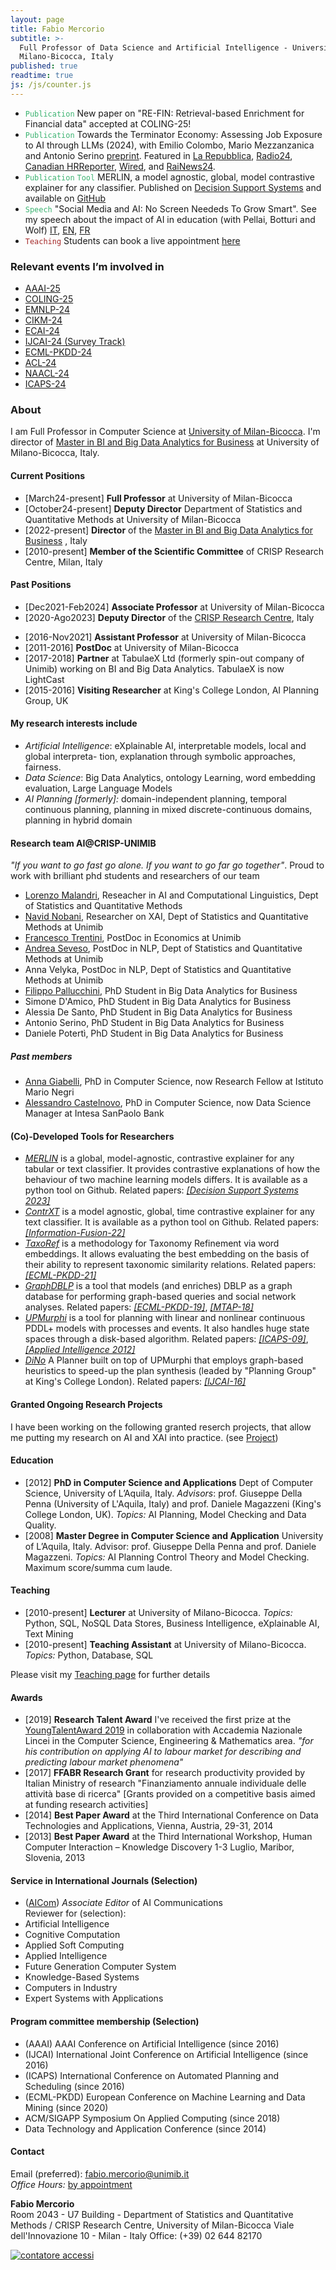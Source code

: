 ```yaml
---
layout: page
title: Fabio Mercorio
subtitle: >-
  Full Professor of Data Science and Artificial Intelligence - University of
  Milano-Bicocca, Italy
published: true
readtime: true
js: /js/counter.js
---
```

- <span style="color:MediumSeaGreen">``Publication`` </span> New paper on "RE-FIN: Retrieval-based Enrichment for Financial data" accepted at COLING-25!
- <span style="color:MediumSeaGreen">``Publication``</span> Towards the Terminator Economy: Assessing Job Exposure to AI through LLMs (2024), with Emilio Colombo, Mario Mezzanzanica and Antonio Serino [preprint](https://arxiv.org/abs/2407.19204). Featured in [La Repubblica](https://www.repubblica.it/economia/2024/08/13/news/intelligenza_artificiale_impatto_professioni-423445016/?ref=search), [Radio24](https://giornaleradio.fm/puntate/27-11-2024-120-minuti/), [Canadian HRReporter](https://www.hrreporter.com/focus-areas/hr-technology/ai-exposure-in-highly-skilled-jobs-how-hr-should-adapt/389043), [Wired](https://www.wired.it/article/intelligenza-artificiale-lavoro-impatti-professione-classifica-italia/), and [RaiNews24](https://www.raiplay.it/video/2024/12/Specchio-dei-tempi-4e71ae71-b704-4f10-b233-52b65bf2495f.html?wt_mc=2.www.cpy.raiplay_vid_Specchiodeitempi.). 
- <span style="color:MediumSeaGreen">``Publication``</span> <span style="color:MediumSeaGreen">``Tool``</span> MERLIN, a model agnostic, global, model contrastive explainer for any classifier. Published on [Decision Support Systems](https://www.sciencedirect.com/science/article/pii/S016792362300115X) and available on [GitHub](https://github.com/Crisp-Unimib/MERLIN) 
- <span style="color:MediumSeaGreen">``Speech``</span> "Social Media and AI: No Screen Neededs To Grow Smart". See my speech about the impact of AI in education (with Pellai, Botturi and Wolf) [IT](https://lnkd.in/dchmhuFS), [EN](https://lnkd.in/dfuirfKt), [FR](https://lnkd.in/dcQvdqu4)
- <span style="color:brown">``Teaching``</span> Students can book a live appointment [here](https://calendly.com/fabio-mercorio/ricevimento-studenti)

### Relevant events I’m involved in
- [AAAI-25](https://aaai.org/conference/aaai/aaai-25/)
- [COLING-25](https://coling2025.org/calls/industry_track/)
- [EMNLP-24](https://2024.emnlp.org/calls/industry_track/)
- [CIKM-24](https://cikm2024.org/)
- [ECAI-24](https://www.ecai2024.eu/)
- [IJCAI-24 (Survey Track)](https://ijcai24.org/call-for-papers/)
- [ECML-PKDD-24](https://2024.ecmlpkdd.org/)
- [ACL-24](https://2024.aclweb.org/calls/main_conference_papers/)
- [NAACL-24](https://2024.naacl.org/calls/papers/) 
- [ICAPS-24](https://icaps24.icaps-conference.org/)

### About
I am Full Professor in Computer Science at [University of Milan-Bicocca](https://www.unimib.it/). I'm director of [Master in BI and Big Data Analytics for Business](https://www.academy.unimib.it/ai-data-analytics-business) at University of Milano-Bicocca, Italy.

#### Current Positions
+ [March24-present] **Full Professor**  at University of Milan-Bicocca
+ [October24-present] **Deputy Director**  Department of Statistics and Quantitative Methods at University of Milan-Bicocca
+ [2022-present] **Director** of the [Master in BI and Big Data Analytics for Business](https://www.academy.unimib.it/ai-data-analytics-business) , Italy
+ [2010-present] **Member of the Scientific Committee** of CRISP Research Centre, Milan, Italy

####  Past Positions
+ [Dec2021-Feb2024] **Associate Professor**  at University of Milan-Bicocca
+ [2020-Ago2023] **Deputy Director** of the [CRISP Research Centre](https://www.crisp-org.it/), Italy
- [2016-Nov2021] **Assistant Professor**  at University of Milan-Bicocca
- [2011-2016] **PostDoc** at University of Milan-Bicocca
- [2017-2018] **Partner** at TabulaeX Ltd (formerly spin-out company of Unimib) working on BI and Big Data Analytics. TabulaeX is now LightCast
- [2015-2016] **Visiting Researcher** at King's College London, AI Planning Group, UK

#### My research interests include
- *Artificial Intelligence*: eXplainable AI, interpretable models, local and global interpreta- tion, explanation through symbolic approaches, fairness.
- *Data Science*: Big Data Analytics, ontology Learning, word embedding evaluation, Large Language Models
- *AI Planning [formerly]:* domain-independent planning, temporal continuous planning, planning in mixed discrete-continuous domains, planning in hybrid domain

#### Research team AI@CRISP-UNIMIB  
_"If you want to go fast go alone. If you want to go far go together"_. Proud to work with brilliant phd students and researchers of our team
- [Lorenzo Malandri](https://www.linkedin.com/in/lorenzo-malandri-749bb652/), Reseacher in AI and Computational Linguistics, Dept of Statistics and Quantitative Methods
- [Navid Nobani](https://www.linkedin.com/in/navidnobani/), Researcher on XAI, Dept of Statistics and Quantitative Methods at Unimib 
- [Francesco Trentini](https://www.unimib.it/francesco-trentini), PostDoc in Economics at Unimib 
- [Andrea Seveso](https://www.linkedin.com/in/andreaseveso/), PostDoc in NLP, Dept of Statistics and Quantitative Methods at Unimib 
- Anna Velyka, PostDoc in NLP, Dept of Statistics and Quantitative Methods at Unimib 
- [Filippo Pallucchini](https://www.linkedin.com/in/filippo-pallucchini-5322b7103/), PhD Student in Big Data Analytics for Business 
- Simone D'Amico, PhD Student in Big Data Analytics for Business 
- Alessia De Santo, PhD Student in Big Data Analytics for Business 
- Antonio Serino, PhD Student in Big Data Analytics for Business 
- Daniele Potertì, PhD Student in Big Data Analytics for Business 
##### Past members
- [Anna Giabelli](https://www.linkedin.com/in/anna-giabelli-42985718b/), PhD in Computer Science, now Research Fellow at Istituto Mario Negri
- [Alessandro Castelnovo](https://www.linkedin.com/in/alessandro-castelnovo-66421399/), PhD in Computer Science, now Data Science Manager at Intesa SanPaolo Bank

#### (Co)-Developed Tools for Researchers
- [*MERLIN*](https://github.com/Crisp-Unimib/MERLIN) is a global, model-agnostic, contrastive explainer for any tabular or text classifier. It provides contrastive explanations of how the behaviour of two machine learning models differs. It is available as a python tool on Github. Related papers: [*[Decision Support Systems 2023]*](https://www.sciencedirect.com/science/article/pii/S016792362300115X)
- [*ContrXT*](http://contrxt.ai) is a model agnostic, global, time contrastive explainer for any text classifier. It is available as a python tool on Github. Related papers: [*[Information-Fusion-22]*](https://www.sciencedirect.com/science/article/pii/S1566253521002426?dgcid=author)
- [*TaxoRef*](https://github.com/Crisp-Unimib/TaxoRef) is a methodology for Taxonomy Refinement via word embeddings. It allows evaluating the best embedding on the basis of their ability to represent taxonomic similarity relations. Related papers: [*[ECML-PKDD-21]*](https://link.springer.com/chapter/10.1007%2F978-3-030-86523-8_37)
- [*GraphDBLP*](https://github.com/fabiomercorio/GraphDBLP) is a tool that models (and enriches) DBLP as a graph database for performing graph-based queries and social network analyses. Related papers: [*[ECML-PKDD-19]*](https://link.springer.com/chapter/10.1007/978-3-030-46133-1_46), [*[MTAP-18]*](https://link.springer.com/article/10.1007%2Fs11042-017-5503-2)
- [*UPMurphi*](https://github.com/fabiomercorio/UPMurphi) is a tool for  planning with linear and nonlinear continuous PDDL+ models with processes and events. It also handles huge state spaces through a disk-based algorithm. Related papers: [*[ICAPS-09]*](https://aaai.org/ocs/index.php/ICAPS/ICAPS09/paper/view/707/1100), [*[Applied Intelligence 2012]*](https://link.springer.com/article/10.1007%2Fs10489-011-0306-z)
- [*DiNo*](https://github.com/KCL-Planning/DiNo) A Planner built on top of UPMurphi that employs graph-based heuristics to speed-up the plan synthesis (leaded by "Planning Group" at King's College London). Related papers: [*[IJCAI-16]*](https://www.ijcai.org/Abstract/16/455)


#### Granted Ongoing Research Projects
I have been working on the following granted reserch projects, that allow me putting my research on AI and XAI into practice. (see [Project](https://fabiomercorio.github.io/projects/))  

####  Education
- [2012] **PhD in Computer Science and Applications** Dept of Computer Science, University of L’Aquila, Italy. *Advisors*: prof. Giuseppe Della Penna (University of L'Aquila, Italy) and prof. Daniele Magazzeni (King's College London, UK). *Topics:* AI Planning, Model Checking and Data Quality.
- [2008] **Master Degree in Computer Science and Application** University of L’Aquila, Italy. Advisor: prof. Giuseppe Della Penna and prof. Daniele Magazzeni. *Topics:* AI Planning Control Theory and Model Checking. Maximum score/summa cum laude.

#### Teaching
- [2010-present] **Lecturer** at University of Milano-Bicocca. *Topics:* Python, SQL, NoSQL Data Stores, Business Intelligence, eXplainable AI, Text Mining
- [2010-present] **Teaching Assistant** at University of Milano-Bicocca. *Topics:* Python, Database, SQL

Please visit my [Teaching page](https://fabiomercorio.github.io/teaching/) for further details

#### Awards
- [2019]  **Research Talent Award** I've received the first prize at the [YoungTalentAward 2019](https://www.unimib.it/ricerca/finanziamenti/finanziamenti-ateneo/premio-giovani-talenti) in collaboration with Accademia Nazionale Lincei in the Computer Science, Engineering & Mathematics area. _"for his contribution on applying AI to labour market for describing and predicting labour market phenomena"_
- [2017]  **FFABR Research Grant** for research productivity provided by Italian Ministry of research "Finanziamento annuale individuale delle attività base di ricerca" [Grants provided on a competitive basis aimed at funding research activities]
- [2014] **Best Paper Award** at the Third International Conference on Data Technologies and Applications, Vienna, Austria, 29-31, 2014
- [2013] **Best Paper Award** at the Third International Workshop, Human Computer Interaction – Knowledge Discovery 1-3 Luglio, Maribor, Slovenia, 2013

#### Service in International Journals (Selection)
- ([AICom](https://www.aicommunications.eu/)) *Associate Editor* of AI Communications   
Reviewer for (selection):
- Artificial Intelligence
- Cognitive Computation
- Applied Soft Computing
- Applied Intelligence
- Future Generation Computer System
- Knowledge-Based Systems
- Computers in Industry
- Expert Systems with Applications

#### Program committee membership (Selection)
- (AAAI) AAAI Conference on Artificial Intelligence (since 2016) 
- (IJCAI) International Joint Conference on Artificial Intelligence (since 2016) 
- (ICAPS) International Conference on Automated Planning and Scheduling (since 2016)
- (ECML-PKDD) European Conference on Machine Learning and Data Mining (since 2020) 
- ACM/SIGAPP Symposium On Applied Computing (since 2018)
- Data Technology and Application  Conference (since 2014)

#### Contact
Email (preferred): [fabio.mercorio@unimib.it](mailto:fabio.mercorio@unimib.it)  
*Office Hours:* [by appointment](https://calendly.com/fabio-mercorio/meet-mercorio)

**Fabio Mercorio**  
Room 2043 - U7 Building - Department of Statistics and Quantitative Methods / CRISP Research Centre, University of Milan-Bicocca
Viale dell'Innovazione 10 - Milan - Italy
Office: (+39) 02 644 82170

<!-- Calendly badge widget begin -->
<link href="https://assets.calendly.com/assets/external/widget.css" rel="stylesheet">
<script src="https://assets.calendly.com/assets/external/widget.js" type="text/javascript" async></script>
<script type="text/javascript">window.onload = function() { Calendly.initBadgeWidget({ url: 'https://calendly.com/fabio-mercorio/meet-mercorio', text: 'Schedule time with me', color: '#0069ff', textColor: '#ffffff', branding: undefined }); }</script>
<!-- Calendly badge widget end -->



<!-- Histats.com  START  (aync)-->
<script type="text/javascript">var _Hasync= _Hasync|| [];
_Hasync.push(['Histats.start', '1,746089,4,0,0,0,00000000']);
_Hasync.push(['Histats.fasi', '1']);
_Hasync.push(['Histats.track_hits', '']);
(function() {
var hs = document.createElement('script'); hs.type = 'text/javascript'; hs.async = true;
hs.src = ('//s10.histats.com/js15_as.js');
(document.getElementsByTagName('head')[0] || document.getElementsByTagName('body')[0]).appendChild(hs);
})();</script>
<noscript><a href="/" target="_blank"><img  src="//sstatic1.histats.com/0.gif?746089&101" alt="contatore accessi" border="0"></a></noscript>
<!-- Histats.com  END  -->
